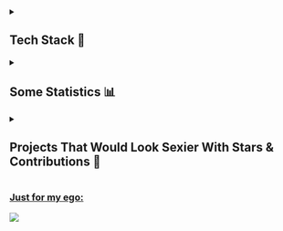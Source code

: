 <details>
  <summary><h2>Tech Stack 🧰</h2></summary>
  <div>
    <h4>Primary:</h4>
	<img src="https://github.com/devicons/devicon/blob/master/icons/react/react-original-wordmark.svg" title="React" alt="React" width="40" height="40"/>&nbsp; &nbsp;
	<img src="https://github.com/devicons/devicon/blob/master/icons/typescript/typescript-original.svg" title="TypeScript" alt="TypeScript" width="40" height="40"/>&nbsp; &nbsp;
	<img src="https://github.com/devicons/devicon/blob/master/icons/css3/css3-original.svg"  title="CSS3" alt="CSS" width="40" height="40"/>&nbsp; &nbsp;
	<img src="https://github.com/devicons/devicon/blob/master/icons/html5/html5-original.svg" title="HTML5" alt="HTML" width="40" height="40"/>&nbsp; &nbsp;
	<img src="https://github.com/devicons/devicon/blob/master/icons/nodejs/nodejs-original.svg" title="NodeJS" alt="NodeJS" width="40" height="40"/>&nbsp; &nbsp;
	<img src="https://github.com/devicons/devicon/blob/master/icons/express/express-original.svg" title="Express" alt="Express" width="40" height="40"/>&nbsp; &nbsp;
	<img src="https://github.com/devicons/devicon/blob/master/icons/git/git-original.svg" title="Git" **alt="Git" width="40" height="40"/>&nbsp; &nbsp;
	<img src="https://github.com/devicons/devicon/blob/master/icons/sqldeveloper/sqldeveloper-original.svg" title="SQL" alt="SQL" width="40" height="40" />
  <h4>Secondary:</h4>
	<img src="https://github.com/devicons/devicon/blob/master/icons/sass/sass-original.svg" title="SASS" alt="SASS" width="40" height="40"/>&nbsp; &nbsp;
	<img src="https://github.com/devicons/devicon/blob/master/icons/mysql/mysql-original-wordmark.svg" title="MySQL"  alt="MySQL" width="40" height="40"/>&nbsp; &nbsp;
	<img src="https://github.com/devicons/devicon/blob/master/icons/amazonwebservices/amazonwebservices-original-wordmark.svg" title="AWS" alt="AWS" width="40" height="40"/>&nbsp; &nbsp;
	<img src="https://github.com/devicons/devicon/blob/master/icons/docker/docker-original-wordmark.svg" title="Docker" alt="Docker" width="40" height="40"/>&nbsp; &nbsp;
	<img src="https://github.com/devicons/devicon/blob/master/icons/mongodb/mongodb-original-wordmark.svg" title="Mongodb"  alt="Mongodb" width="40" height="40"/>&nbsp; &nbsp;
	<img src="https://github.com/devicons/devicon/blob/master/icons/lodash/lodash-original.svg" title="Lodash" alt="Lodash" width="40" height="40"/>&nbsp; &nbsp;
	<img src="https://github.com/devicons/devicon/blob/master/icons/graphql/graphql-plain.svg" title="GraphQl" alt="GraphQl" width="40" height="40"/>&nbsp; &nbsp;
	<img src="https://github.com/devicons/devicon/blob/master/icons/nextjs/nextjs-original.svg" title="Nextjs" alt="Nextjs" width="40" height="40"/>&nbsp; &nbsp;
  </div>
</details>
<details> 
  <summary><h2>Some Statistics 📊</h2></summary>
  <h3>Checkout The Temperature 🥵 || 🥶</h3>
  <p>
    <a href="https://github.com/kenshanta/github-readme-streak-stats">
      <img title="🔥 Get streak stats for your profile at git.io/streak-stats" alt="kenshanta's streak" src="https://github-readme-streak-stats-9m8ugfa77-denvercoder1.vercel.app/?user=kenshanta&theme=monokai-metallian&hide_border=true"/>
    </a>
  </p>

<h3>GitHub Profile Statistics 💻</h3>
  <a href="https://github.com/anuraghazra/github-readme-stats"><img alt="kenshanta's Github Statstics" src="https://denvercoder1-github-readme-stats.vercel.app/api/?username=kenshanta&show_icons=true&include_all_commits=true&count_private=true&theme=react&hide_border=true&bg_color=1F222E&title_color=F85D7F&icon_color=F8D866" height="192px"/></a>
  <a href="https://github.com/anuraghazra/github-readme-stats"><img alt="kenshanta's Top Languages" src="https://denvercoder1-github-readme-stats.vercel.app/api/top-langs/?username=kenshanta&langs_count=8&layout=compact&theme=react&hide_border=true&bg_color=1F222E&title_color=F85D7F&icon_color=F8D866&hide=Jupyter%20Notebook,Roff" height="192px"/></a>
  <br/>
  <a href="https://github.com/ashutosh00710/github-readme-activity-graph"><img alt="Kenshanta's Activity Graph" src="https://github-readme-activity-graph.vercel.app/graph/?username=kenshanta&bg_color=1F222E&color=F8D866&line=F85D7F&point=FFFFFF&hide_border=true" /></a>

  <h3>Recent GitHub Activity ⚡</h3>

  <!--START_SECTION:activity-->

1. 🗣 Commented on [#1301](https://github.com/npm/documentation/pull/1301#issuecomment-2387958613) in [npm/documentation](https://github.com/npm/documentation)
2. 🗣 Commented on [#899](https://github.com/npm/documentation/pull/899#issuecomment-2387903996) in [npm/documentation](https://github.com/npm/documentation)
3. 🗣 Commented on [#134](https://github.com/npm/documentation/pull/134#issuecomment-2387870506) in [npm/documentation](https://github.com/npm/documentation)
4. ❗ Opened issue [#6](https://github.com/kenshanta/contactz/issues/6) in [kenshanta/contactz](https://github.com/kenshanta/contactz)
5. 🎉 Merged PR [#19](https://github.com/kenshanta/dynamic-react-graph-app/pull/19) in [kenshanta/dynamic-react-graph-app](https://github.com/kenshanta/dynamic-react-graph-app)
      <!--END_SECTION:activity-->

   </details>

<details> 
  <summary><h2> Projects That Would Look Sexier With Stars & Contributions 💄</summary>
  * <i>Check the TODO section in the README.md for the selected project(s)</i>
      <h3>
        <a href="https://github.com/kenshanta/contactz?tab=readme-ov-file#-todo">
           Contactz 👤
      </h3>
      <li>
          A "startup" specializing in providing robust - dashboard like - contacts list. Project Built with ReactJs & Bootstrap
	    <h3>
		<a href="https://github.com/kenshanta/sh-url-t">
		sh-url-t 🤏🏼
	    </h3>
	  <li>
      A Node.js url shortner previewed as table/dashboard like structured project built with express.js & PostgreSQL
  <h3>
	<a href="https://github.com/kenshanta/miniature-launchpad">
		Miniature Launchpad 🚀
	</h3>
	<li>
    Turbo-charge your web projects with this sleek Turborepo template, featuring Next.js, TailwindCSS, and shadcn for a streamlined development experience!
</details>

### Just for my ego:

![](https://komarev.com/ghpvc/?username=kenshanta&color=orange&style=for-the-badge)
